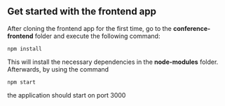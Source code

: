 ## Get started with the frontend app
After cloning the frontend app for the first time, go to the **conference-frontend** folder and execute the following command: 
```
npm install
```
This will install the necessary dependencies in the **node-modules** folder. Afterwards, by using the command
```
npm start
```
the application should start on port 3000